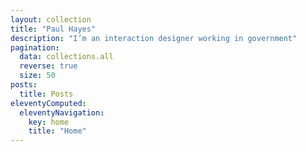 ```yaml
---
layout: collection
title: "Paul Hayes"
description: "I’m an interaction designer working in government"
pagination:
  data: collections.all
  reverse: true
  size: 50
posts:
  title: Posts
eleventyComputed:
  eleventyNavigation:
    key: home
    title: "Home"
---
```

